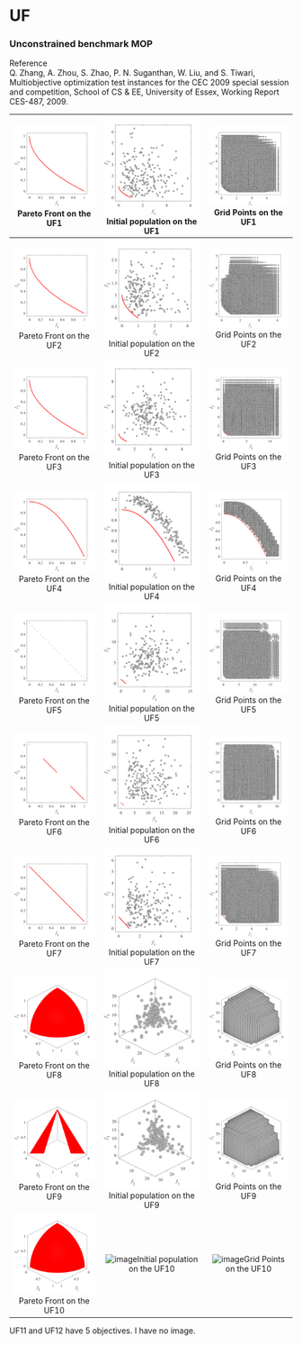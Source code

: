 # UF
### Unconstrained benchmark MOP
Reference  
Q. Zhang, A. Zhou, S. Zhao, P. N. Suganthan, W. Liu, and S. Tiwari,
Multiobjective optimization test instances for the CEC 2009 special
session and competition, School of CS & EE, University of Essex, Working
Report CES-487, 2009.
 
|![image](../image/UF1_M2PF.svg)Pareto Front on the UF1|![image](../image/UF1_M2Init.svg)Initial population on the UF1|![image](../image/UF1_M2Grid.svg)Grid Points on the UF1|
|:-:|:-:|:-:|
|![image](../image/UF2_M2PF.svg)Pareto Front on the UF2|![image](../image/UF2_M2Init.svg)Initial population on the UF2|![image](../image/UF2_M2Grid.svg)Grid Points on the UF2|
|![image](../image/UF3_M2PF.svg)Pareto Front on the UF3|![image](../image/UF3_M2Init.svg)Initial population on the UF3|![image](../image/UF3_M2Grid.svg)Grid Points on the UF3|
|![image](../image/UF4_M2PF.svg)Pareto Front on the UF4|![image](../image/UF4_M2Init.svg)Initial population on the UF4|![image](../image/UF4_M2Grid.svg)Grid Points on the UF4|
|![image](../image/UF5_M2PF.svg)Pareto Front on the UF5|![image](../image/UF5_M2Init.svg)Initial population on the UF5|![image](../image/UF5_M2Grid.svg)Grid Points on the UF5|
|![image](../image/UF6_M2PF.svg)Pareto Front on the UF6|![image](../image/UF6_M2Init.svg)Initial population on the UF6|![image](../image/UF6_M2Grid.svg)Grid Points on the UF6|
|![image](../image/UF7_M2PF.svg)Pareto Front on the UF7|![image](../image/UF7_M2Init.svg)Initial population on the UF7|![image](../image/UF7_M2Grid.svg)Grid Points on the UF7|
|![image](../image/UF8_M3PF.svg)Pareto Front on the UF8|![image](../image/UF8_M3Init.svg)Initial population on the UF8|![image](../image/UF8_M3Grid.svg)Grid Points on the UF8|
|![image](../image/UF9_M3PF.svg)Pareto Front on the UF9|![image](../image/UF9_M3Init.svg)Initial population on the UF9|![image](../image/UF9_M3Grid.svg)Grid Points on the UF9|
|![image](../image/UF10_M3PF.svg)Pareto Front on the UF10|![image](../image/UF1_M3Init.svg)Initial population on the UF10|![image](../image/UF1_M3Grid.svg)Grid Points on the UF10|

UF11 and UF12 have 5 objectives. I have no image.
